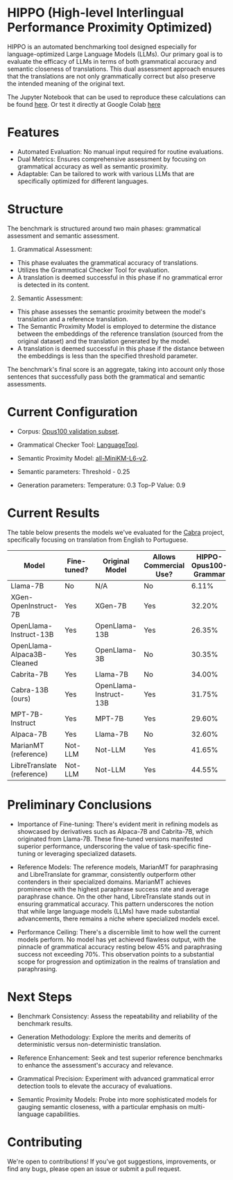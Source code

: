 # HIPPO (High-level Interlingual Performance Proximity Optimized)

HIPPO is an automated benchmarking tool designed especially for language-optimized Large Language Models (LLMs). Our primary goal is to evaluate the efficacy of LLMs in terms of both grammatical accuracy and semantic closeness of translations. This dual assessment approach ensures that the translations are not only grammatically correct but also preserve the intended meaning of the original text.

The Jupyter Notebook that can be used to reproduce these calculations can be found [here](https://github.com/gustrd/hippo/blob/main/notebooks/hippo_benchmark_colab.ipynb). Or test it directly at Google Colab [here](https://colab.research.google.com/drive/1lvfepa5fwTkap6oYb7IlJkUqn4yR4FHB?usp=sharing)

# Features

- Automated Evaluation: No manual input required for routine evaluations.
- Dual Metrics: Ensures comprehensive assessment by focusing on grammatical accuracy as well as semantic proximity.
- Adaptable: Can be tailored to work with various LLMs that are specifically optimized for different languages.

# Structure

The benchmark is structured around two main phases: grammatical assessment and semantic assessment.

1. Grammatical Assessment:

- This phase evaluates the grammatical accuracy of translations.
- Utilizes the Grammatical Checker Tool for evaluation.
- A translation is deemed successful in this phase if no grammatical error is detected in its content.

2. Semantic Assessment:

- This phase assesses the semantic proximity between the model's translation and a reference translation.
- The Semantic Proximity Model is employed to determine the distance between the embeddings of the reference translation (sourced from the original dataset) and the translation generated by the model.
- A translation is deemed successful in this phase if the distance between the embeddings is less than the specified threshold parameter.

The benchmark's final score is an aggregate, taking into account only those sentences that successfully pass both the grammatical and semantic assessments.

# Current Configuration

- Corpus: [Opus100 validation subset](https://huggingface.co/datasets/opus100/viewer/en-pt/validation).
- Grammatical Checker Tool: [LanguageTool](https://github.com/languagetool-org/languagetool).
- Semantic Proximity Model: [all-MiniKM-L6-v2](https://huggingface.co/sentence-transformers/all-MiniLM-L6-v2).

- Semantic parameters:
Threshold - 0.25

- Generation parameters:
Temperature: 0.3
Top-P Value: 0.9

# Current Results

The table below presents the models we've evaluated for the [Cabra](https://github.com/gustrd/cabra) project, specifically focusing on translation from English to Portuguese.

| Model | Fine-tuned? | Original Model | Allows Commercial Use? |HIPPO-Opus100-Grammar | HIPPO-Opus100-Paraphrase | HIPPO-Opus100-Combined |
|-------|-------------|----------------|------------------------|----------------------|--------------------------|------------------------|
| Llama-7B | No | N/A | No | 6.11% | 8.91% | 2.10% |
| XGen-OpenInstruct-7B | Yes | XGen-7B | Yes | 32.20% | 29.90% | 8.50% |
| OpenLlama-Instruct-13B | Yes | OpenLlama-13B | Yes | 26.35% | 32.50% | 8.75% |
| OpenLlama-Alpaca3B-Cleaned | Yes | OpenLlama-3B | No | 30.35% | 30.90% | 10.00% |
| Cabrita-7B | Yes | Llama-7B | No | 34.00% | 33.85% | 10.60% |
| Cabra-13B (ours) | Yes | OpenLlama-Instruct-13B | Yes | 31.75% | 37.75% | 10.65% |
| MPT-7B-Instruct | Yes | MPT-7B | Yes | 29.60% | 41.80% | 11.85% |
| Alpaca-7B | Yes | Llama-7B | No | 32.60% | 46.30% | 15.25% |
| MarianMT (reference) | Not-LLM | Not-LLM | Yes | 41.65% | 69.35% | 26.80% |
| LibreTranslate (reference) | Not-LLM | Not-LLM | Yes | 44.55% | 66.40% | 27.90% |

# Preliminary Conclusions

- Importance of Fine-tuning: There's evident merit in refining models as showcased by derivatives such as Alpaca-7B and Cabrita-7B, which originated from Llama-7B. These fine-tuned versions manifested superior performance, underscoring the value of task-specific fine-tuning or leveraging specialized datasets.

- Reference Models: The reference models, MarianMT for paraphrasing and LibreTranslate for grammar, consistently outperform other contenders in their specialized domains. MarianMT achieves prominence with the highest paraphrase success rate and average paraphrase chance. On the other hand, LibreTranslate stands out in ensuring grammatical accuracy. This pattern underscores the notion that while large language models (LLMs) have made substantial advancements, there remains a niche where specialized models excel.

- Performance Ceiling: There's a discernible limit to how well the current models perform. No model has yet achieved flawless output, with the pinnacle of grammatical accuracy resting below 45% and paraphrasing success not exceeding 70%. This observation points to a substantial scope for progression and optimization in the realms of translation and paraphrasing.

# Next Steps

- Benchmark Consistency: Assess the repeatability and reliability of the benchmark results.

- Generation Methodology: Explore the merits and demerits of deterministic versus non-deterministic translation.

- Reference Enhancement: Seek and test superior reference benchmarks to enhance the assessment's accuracy and relevance.

- Grammatical Precision: Experiment with advanced grammatical error detection tools to elevate the accuracy of evaluations.

- Semantic Proximity Models: Probe into more sophisticated models for gauging semantic closeness, with a particular emphasis on multi-language capabilities.

# Contributing

We're open to contributions! If you've got suggestions, improvements, or find any bugs, please open an issue or submit a pull request.

